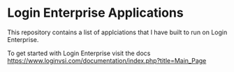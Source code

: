 # Login Enterprise Applications
This repository contains a list of applciations that I have built to run on Login Enterprise. 

To get started with Login Enterprise visit the docs https://www.loginvsi.com/documentation/index.php?title=Main_Page
